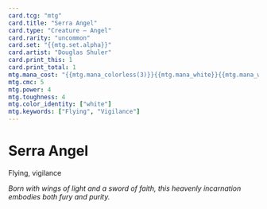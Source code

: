 ```yaml
---
card.tcg: "mtg"
card.title: "Serra Angel"
card.type: "Creature — Angel"
card.rarity: "uncommon"
card.set: "{{mtg.set.alpha}}"
card.artist: "Douglas Shuler"
card.print_this: 1
card.print_total: 1
mtg.mana_cost: "{{mtg.mana_colorless(3)}}{{mtg.mana_white}}{{mtg.mana_white}}"
mtg.cmc: 5
mtg.power: 4
mtg.toughness: 4
mtg.color_identity: ["white"]
mtg.keywords: ["Flying", "Vigilance"]
---
```


# Serra Angel

Flying, vigilance

*Born with wings of light and a sword of faith, this heavenly incarnation embodies both fury and purity.*